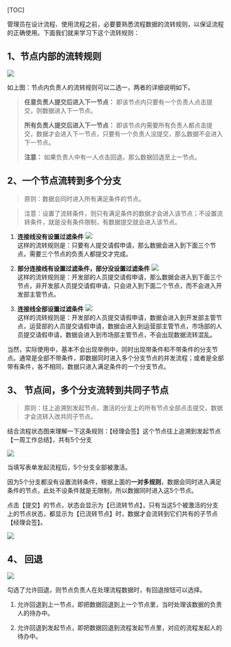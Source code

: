 
[TOC]



管理员在设计流程、使用流程之前，必要要熟悉流程数据的流转规则，以保证流程的正确使用。下面我们就来学习下这个流转规则：

## 1、节点内部的流转规则
![](http://docfiles.baibaoyun.com/Fgm-rfV7znw1wvWiPrQ0Ibmtf0ex)

如上图：节点内负责人的流转规则可以二选一，两者的详细说明如下。

> **任意负责人提交后进入下一节点：** 即该节点内只要有一个负责人点击提交，则数据进入下一节点。
>
> **所有负责人提交后进入下一节点：** 即该节点内需要所有负责人都点击提交，数据才会进入下一节点，只要有一个负责人没提交，那么数据不会进入下一节点。
>
>**注意：** 如果负责人中有一人点击回退，那么数据回退至上一节点。

## 2、一个节点流转到多个分支

>  原则：数据会同时进入所有满足条件的节点。

>注意：设置了流转条件，则只有满足条件的数据才会进入该节点；不设置流转条件，就是没有条件限制，有数据提交就会进入该节点。

1. **连接线没有设置过滤条件** 
![](http://docfiles.baibaoyun.com/Fg-Cu2TENp8L9lfgGnOvo3aXTu0a) <br>
这样的流转规则是：只要有人提交请假申请，那么数据会进入到下面三个节点，需要三个节点的负责人都提交才完成。

2. **部分连接线有设置过滤条件，部分没设置过滤条件** 
![](http://docfiles.baibaoyun.com/FkQqPfhJ9-Rq9LknLWMpXxUtBJX3)<br>
这样的流转规则是：开发部的人员提交请假申请，那么数据会进入到下面三个节点，非开发部人员提交请假申请，只会进入到下面二个节点，而不会进入开发部主管节点。

3. **连接线全部设置过滤条件** 
![](http://docfiles.baibaoyun.com/Flv4SzHwyrgMIdgQ0tt0ZwG9Ahuq)<br>
这样的流转规则是：开发部的人员提交请假申请，数据会进入到开发部主管节点，运营部的人员提交请假申请，数据会进入到运营部主管节点，市场部的人员提交请假申请，数据会进入到市场部主管节点，不会出现数据流转混乱。

 当然，实际使用中，基本不会出现举例中，同时出现带条件和不带条件的分支节点。通常是全部不带条件，即数据同时进入多个分支节点的并发流程；或者是全部带有条件，各不相同，数据只进入满足条件的一个分支节点。

## 3、 节点间，多个分支流转到共同子节点

>  原则：往上追溯到发起节点，激活的分支上的所有节点全部点击提交，数据才会流转入改共同子节点。

结合流程状态图来理解一下这条规则：【经理会签】这个节点往上追溯到发起节点【一周工作总结】，共有5个分支

![](http://docfiles.baibaoyun.com/FlosMy8C2f7IjXYjP5_7ZyZkcE-3)

当填写表单发起流程后，5个分支全部被激活。

因为5个分支都没有设置流转条件，根据上面的**一对多规则**，数据会同时进入满足条件的节点，此处不设条件就是无限制，所以数据同时进入这5个节点。

点击【提交】的节点，状态会显示为【已流转节点】，只有当这5个被激活的分支上的节点状态，都显示为【已流转节点】时，数据才会流转到它们共有的子节点【经理会签】。

![](http://bbs.baibaoyun.com/data/attachment/forum/201705/20/160737fdrp6jl5lrk7w2eg.png)

## 4、 回退

![](http://docfiles.baibaoyun.com/FrAZpbRQ6PJ9-q3HtYW4NPeskqUj)

勾选了允许回退，则节点负责人在处理流程数据时，有回退按钮可以选择。

1. 允许回退到上一节点，即把数据回退到上一个节点里，当时处理该数据的负责人的待办中。

2. 允许回退到发起节点，即把数据回退到流程发起节点里，对应的流程发起人的待办中。



